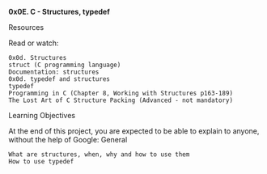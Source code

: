 __0x0E. C - Structures, typedef__

Resources

Read or watch:

    0x0d. Structures
    struct (C programming language)
    Documentation: structures
    0x0d. typedef and structures
    typedef
    Programming in C (Chapter 8, Working with Structures p163-189)
    The Lost Art of C Structure Packing (Advanced - not mandatory)

Learning Objectives

At the end of this project, you are expected to be able to explain to anyone, without the help of Google:
General

    What are structures, when, why and how to use them
    How to use typedef


